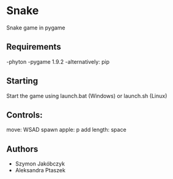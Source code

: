 # Snake
Snake game in pygame

## Requirements
-phyton
-pygame 1.9.2
-alternatively: pip

## Starting
Start the game using launch.bat (Windows) or launch.sh (Linux)

## Controls:
move: WSAD
spawn apple: p
add length: space

## Authors
- Szymon Jakóbczyk
- Aleksandra Ptaszek
